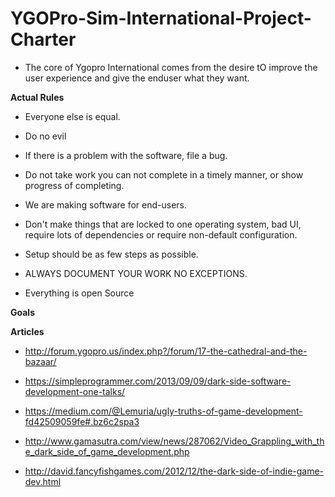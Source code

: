 # YGOPro-Sim-International-Project-Charter
+ The core of Ygopro International comes from the desire tO improve the user experience and give the enduser what they want.

**Actual Rules**

+ Everyone else is equal.

+ Do no evil

+ If there is a problem with the software, file a bug.

+ Do not take work you can not complete in a timely manner, or show progress of completing.

+ We are making software for end-users.

+ Don't make things that are locked to one operating system, bad UI, require lots of dependencies or require non-default configuration.

+ Setup should be as few steps as possible.

+ ALWAYS DOCUMENT YOUR WORK NO EXCEPTIONS.

+ Everything is open Source

**Goals**


**Articles**

+ http://forum.ygopro.us/index.php?/forum/17-the-cathedral-and-the-bazaar/

+ https://simpleprogrammer.com/2013/09/09/dark-side-software-development-one-talks/

+ https://medium.com/@Lemuria/ugly-truths-of-game-development-fd42509059fe#.bz6c2spa3

+ http://www.gamasutra.com/view/news/287062/Video_Grappling_with_the_dark_side_of_game_development.php

+ http://david.fancyfishgames.com/2012/12/the-dark-side-of-indie-game-dev.html
